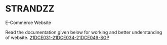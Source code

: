 # STRANDZZ
E-Commerce Website

Read the documentation given below for working and better understanding of website.
[21DCE031-21DCE034-21DCE049-SGP]()
